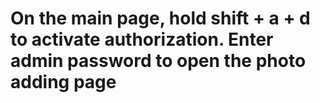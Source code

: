 # On the main page, hold shift + a + d to activate authorization. Enter admin password to open the photo adding page